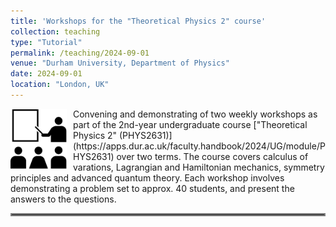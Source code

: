 ```yaml
---
title: 'Workshops for the "Theoretical Physics 2" course'
collection: teaching
type: "Tutorial"
permalink: /teaching/2024-09-01
venue: "Durham University, Department of Physics"
date: 2024-09-01
location: "London, UK"
---
```


<img align="left" src="../images/workshop.png" width="90px" style="margin-right: 10px;">
Convening and demonstrating of two weekly workshops as part of the 2nd-year undergraduate course ["Theoretical Physics 2" (PHYS2631)](https://apps.dur.ac.uk/faculty.handbook/2024/UG/module/PHYS2631) over two terms. The course covers calculus of varations, Lagrangian and Hamiltonian mechanics, symmetry principles and advanced quantum theory. Each workshop involves demonstrating a problem set to approx. 40 students, and present the answers to the questions.

<hr style="border:2px solid gray">